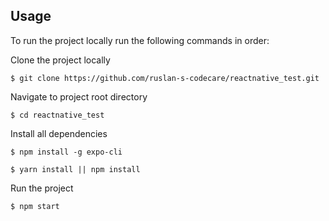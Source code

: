 ## Usage
To run the project locally run the following commands in order:

Clone the project locally

    $ git clone https://github.com/ruslan-s-codecare/reactnative_test.git

Navigate to project root directory

    $ cd reactnative_test

Install all dependencies

    $ npm install -g expo-cli

    $ yarn install || npm install

Run the project

    $ npm start
